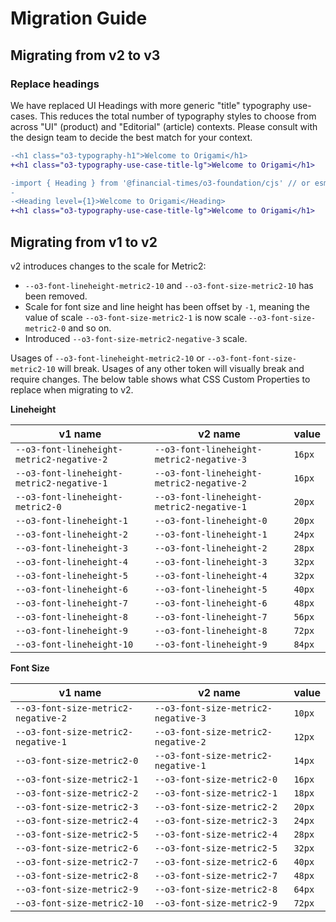 # Migration Guide

## Migrating from v2 to v3

### Replace headings

We have replaced UI Headings with more generic "title" typography use-cases. This reduces the total number of typography styles to choose from across "UI" (product) and "Editorial" (article) contexts. Please consult with the design team to decide the best match for your context.

```diff
-<h1 class="o3-typography-h1">Welcome to Origami</h1>
+<h1 class="o3-typography-use-case-title-lg">Welcome to Origami</h1>
```

```diff
-import { Heading } from '@financial-times/o3-foundation/cjs' // or esm;
-
-<Heading level={1}>Welcome to Origami</Heading>
+<h1 class="o3-typography-use-case-title-lg">Welcome to Origami</h1>
```

## Migrating from v1 to v2

v2 introduces changes to the scale for Metric2:

- `--o3-font-lineheight-metric2-10` and `--o3-font-size-metric2-10` has been removed.
- Scale for font size and line height has been offset by `-1`, meaning the value of scale `--o3-font-size-metric2-1` is
  now scale `--o3-font-size-metric2-0` and so on.
- Introduced `--o3-font-size-metric2-negative-3` scale.

Usages of `--o3-font-lineheight-metric2-10`
or `--o3-font-font-size-metric2-10` will break. Usages of any other token will visually break and require changes. The below table shows what CSS Custom Properties to replace when migrating to v2.

**Lineheight**

| v1 name                                   | v2 name                                   | value  |
| ----------------------------------------- | ----------------------------------------- | ------ |
| `--o3-font-lineheight-metric2-negative-2` | `--o3-font-lineheight-metric2-negative-3` | `16px` |
| `--o3-font-lineheight-metric2-negative-1` | `--o3-font-lineheight-metric2-negative-2` | `16px` |
| `--o3-font-lineheight-metric2-0`          | `--o3-font-lineheight-metric2-negative-1` | `20px` |
| `--o3-font-lineheight-1`                  | `--o3-font-lineheight-0`                  | `20px` |
| `--o3-font-lineheight-2`                  | `--o3-font-lineheight-1`                  | `24px` |
| `--o3-font-lineheight-3`                  | `--o3-font-lineheight-2`                  | `28px` |
| `--o3-font-lineheight-4`                  | `--o3-font-lineheight-3`                  | `32px` |
| `--o3-font-lineheight-5`                  | `--o3-font-lineheight-4`                  | `32px` |
| `--o3-font-lineheight-6`                  | `--o3-font-lineheight-5`                  | `40px` |
| `--o3-font-lineheight-7`                  | `--o3-font-lineheight-6`                  | `48px` |
| `--o3-font-lineheight-8`                  | `--o3-font-lineheight-7`                  | `56px` |
| `--o3-font-lineheight-9`                  | `--o3-font-lineheight-8`                  | `72px` |
| `--o3-font-lineheight-10`                 | `--o3-font-lineheight-9`                  | `84px` |

**Font Size**

| v1 name                             | v2 name                             | value  |
| ----------------------------------- | ----------------------------------- | ------ |
| `--o3-font-size-metric2-negative-2` | `--o3-font-size-metric2-negative-3` | `10px` |
| `--o3-font-size-metric2-negative-1` | `--o3-font-size-metric2-negative-2` | `12px` |
| `--o3-font-size-metric2-0`          | `--o3-font-size-metric2-negative-1` | `14px` |
| `--o3-font-size-metric2-1`          | `--o3-font-size-metric2-0`          | `16px` |
| `--o3-font-size-metric2-2`          | `--o3-font-size-metric2-1`          | `18px` |
| `--o3-font-size-metric2-3`          | `--o3-font-size-metric2-2`          | `20px` |
| `--o3-font-size-metric2-4`          | `--o3-font-size-metric2-3`          | `24px` |
| `--o3-font-size-metric2-5`          | `--o3-font-size-metric2-4`          | `28px` |
| `--o3-font-size-metric2-6`          | `--o3-font-size-metric2-5`          | `32px` |
| `--o3-font-size-metric2-7`          | `--o3-font-size-metric2-6`          | `40px` |
| `--o3-font-size-metric2-8`          | `--o3-font-size-metric2-7`          | `48px` |
| `--o3-font-size-metric2-9`          | `--o3-font-size-metric2-8`          | `64px` |
| `--o3-font-size-metric2-10`         | `--o3-font-size-metric2-9`          | `72px` |
